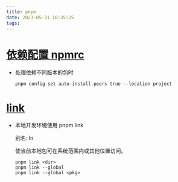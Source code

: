 ```yaml
---
title: pnpm
date: 2023-05-31 10:35:25
tags:
---
```


# [依赖配置 npmrc](https://pnpm.io/zh/npmrc)

- 处理依赖不同版本的包时

  ```
  pnpm config set auto-install-peers true --location project
  ```

# [link](https://pnpm.io/zh/cli/link)

- 本地开发环境使用 pnpm link

  别名: ln

  使当前本地包可在系统范围内或其他位置访问。

  ```
  pnpm link <dir>
  pnpm link --global
  pnpm link --global <pkg>
  ```
